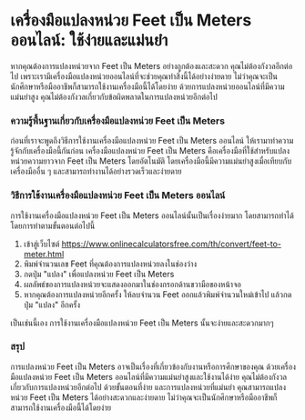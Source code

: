 เครื่องมือแปลงหน่วย Feet เป็น Meters ออนไลน์: ใช้ง่ายและแม่นยำ
==============================================================

หากคุณต้องการแปลงหน่วยจาก Feet เป็น Meters อย่างถูกต้องและสะดวก คุณไม่ต้องกังวลอีกต่อไป เพราะเรามีเครื่องมือแปลงหน่วยออนไลน์ที่จะช่วยคุณทำสิ่งนี้ได้อย่างง่ายดาย ไม่ว่าคุณจะเป็นนักศึกษาหรือมืออาชีพก็สามารถใช้งานเครื่องมือนี้ได้โดยง่าย ด้วยการแปลงหน่วยออนไลน์ที่มีความแม่นยำสูง คุณไม่ต้องกังวลเกี่ยวกับข้อผิดพลาดในการแปลงหน่วยอีกต่อไป

### ความรู้พื้นฐานเกี่ยวกับเครื่องมือแปลงหน่วย Feet เป็น Meters

ก่อนที่เราจะพูดถึงวิธีการใช้งานเครื่องมือแปลงหน่วย Feet เป็น Meters ออนไลน์ ให้เรามาทำความรู้จักกับเครื่องมือนี้กันก่อน เครื่องมือแปลงหน่วย Feet เป็น Meters คือเครื่องมือที่ใช้สำหรับแปลงหน่วยความยาวจาก Feet เป็น Meters โดยอัตโนมัติ โดยเครื่องมือนี้มีความแม่นยำสูงเมื่อเทียบกับเครื่องมืออื่น ๆ และสามารถทำงานได้อย่างรวดเร็วและง่ายดาย

### วิธีการใช้งานเครื่องมือแปลงหน่วย Feet เป็น Meters ออนไลน์

การใช้งานเครื่องมือแปลงหน่วย Feet เป็น Meters ออนไลน์นั้นเป็นเรื่องง่ายมาก โดยสามารถทำได้โดยการทำตามขั้นตอนต่อไปนี้

1. เข้าสู่เว็บไซต์ <https://www.onlinecalculatorsfree.com/th/convert/feet-to-meter.html>
2. พิมพ์จำนวนเลข Feet ที่คุณต้องการแปลงหน่วยลงในช่องว่าง
3. กดปุ่ม "แปลง" เพื่อแปลงหน่วย Feet เป็น Meters
4. ผลลัพธ์ของการแปลงหน่วยจะแสดงออกมาในช่องกรอกด้านขวามือของหน้าจอ
5. หากคุณต้องการแปลงหน่วยอีกครั้ง ให้ลบจำนวน Feet ออกแล้วพิมพ์จำนวนใหม่เข้าไป แล้วกดปุ่ม "แปลง" อีกครั้ง

เป็นเช่นนี้เอง การใช้งานเครื่องมือแปลงหน่วย Feet เป็น Meters นั้นจะง่ายและสะดวกมากๆ

### สรุป

การแปลงหน่วย Feet เป็น Meters อาจเป็นเรื่องที่เกี่ยวข้องกับงานหรือการศึกษาของคุณ ด้วยเครื่องมือแปลงหน่วย Feet เป็น Meters ออนไลน์ที่มีความแม่นยำสูงและใช้งานได้ง่าย คุณไม่ต้องกังวลเกี่ยวกับการแปลงหน่วยอีกต่อไป ด้วยขั้นตอนที่ง่าย และการแปลงหน่วยที่แม่นยำ คุณสามารถแปลงหน่วย Feet เป็น Meters ได้อย่างสะดวกและง่ายดาย ไม่ว่าคุณจะเป็นนักศึกษาหรือมืออาชีพก็สามารถใช้งานเครื่องมือนี้ได้โดยง่าย